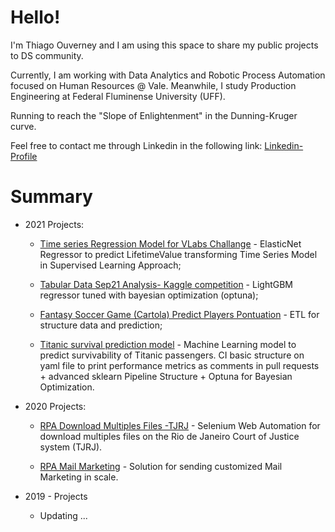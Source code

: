 # Hello! 

I'm Thiago Ouverney and I am using this space to share my public projects to DS community.

Currently, I am working with Data Analytics and Robotic Process Automation focused on Human Resources @ Vale.
Meanwhile, I study Production Engineering at Federal Fluminense University (UFF). 

Running to reach the "Slope of Enlightenment" in the Dunning-Kruger curve.

Feel free to contact me through Linkedin in the following link:
[Linkedin-Profile](https://www.linkedin.com/in/thiago-ouverney/)

# Summary
* 2021 Projects:
  
    - [Time series Regression Model for VLabs Challange](https://github.com/marcos-mansur/vlabs-challenge) - ElasticNet Regressor to predict LifetimeValue transforming Time Series Model in Supervised Learning Approach;
    
    - [Tabular Data Sep21 Analysis- Kaggle competition](https://github.com/marcos-mansur/TPS-sep21) - LightGBM regressor tuned with bayesian optimization (optuna);
    
    - [Fantasy Soccer Game (Cartola) Predict Players Pontuation](https://github.com/thiago-ouverney/Cartola) - ETL for structure data and prediction;
    
    - [Titanic survival prediction model](https://github.com/thiago-ouverney/Kaggle_Titanic) - Machine Learning model to predict survivability of Titanic passengers. CI basic structure on yaml file to print performance metrics as comments in pull requests + advanced sklearn Pipeline Structure + Optuna for Bayesian Optimization. 
    

* 2020 Projects: 
    
    - [RPA Download Multiples Files -TJRJ](https://github.com/thiago-ouverney/TJ_pdf_download) - Selenium Web Automation for download multiples files on the Rio de Janeiro Court of Justice system (TJRJ). 
    
    - [RPA Mail Marketing](https://github.com/thiago-ouverney/MalaDireta) - Solution for sending customized Mail Marketing in scale. 
    

* 2019 - Projects
    
    - Updating ...